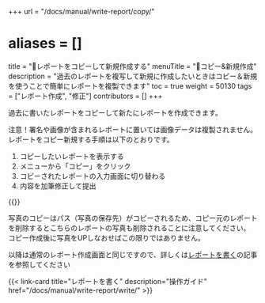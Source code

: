 +++
url = "/docs/manual/write-report/copy/"
# aliases = []
title = "📄レポートをコピーして新規作成する"
menuTitle = "📄コピー&新規作成"
description = "過去のレポートを複写して新規に作成したいときはコピー＆新規を使うことで簡単にレポートを複製できます"
toc = true
weight = 50130
tags = ["レポート作成", "修正"]
contributors = []
+++

過去に書いたレポートをコピーして新たにレポートを作成できます。

注意！署名や画像が含まれるレポートに置いては画像データは複製されません。
レポートをコピー新規する手順は以下のとおりです。

1. コピーしたいレポートを表示する
2. メニューから「コピー」をクリック
3. コピーされたレポートの入力画面に切り替わる
4. 内容を加筆修正して提出

{{<icatch filename="img/copy" msg="一から入力するのが大変な場合はコピー作成も便利です">}}

写真のコピーはパス（写真の保存先）がコピーされるため、コピー元のレポートを削除するとこちらのレポートの写真も削除されることに注意してください。
コピー作成後に写真をUPしなおせばこの限りではありません。

以降は通常のレポート作成画面と同じですので、詳しくは[レポートを書く](/docs/manual/write-report/write/)の記事を参照してください

{{< link-card title="レポートを書く" description="操作ガイド" href="/docs/manual/write-report/write/" >}}
